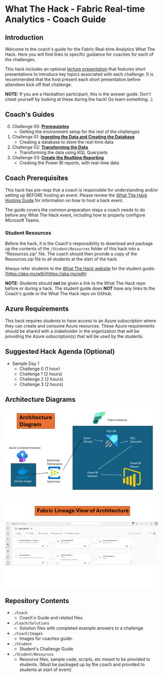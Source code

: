 # What The Hack - Fabric Real-time Analytics - Coach Guide

## Introduction

Welcome to the coach's guide for the Fabric Real-time Analytics What The Hack. Here you will find links to specific guidance for coaches for each of the challenges.

This hack includes an optional [lecture presentation](Lectures.pptx) that features short presentations to introduce key topics associated with each challenge. It is recommended that the host present each short presentation before attendees kick off that challenge.

**NOTE:** If you are a Hackathon participant, this is the answer guide. Don't cheat yourself by looking at these during the hack! Go learn something. :)

## Coach's Guides

0. Challenge 00: **[Prerequisites](Solutions/Solution-00.md)**
   - Getting the environment setup for the rest of the challenges
1. Challenge 01: **[Ingesting the Data and Creating the Database](Solutions/Solution-01.md)**
   - Creating a database to store the real-time data
1. Challenge 02: **[Transforming the Data](Solutions/Solution-02.md)**
    - Transforming the data using KQL Querysets
1. Challenge 03: **[Create the Realtime Reporting](Solutions/Solution-03.md)**
    - Creating the Power BI reports, with real-time data

## Coach Prerequisites

This hack has pre-reqs that a coach is responsible for understanding and/or setting up BEFORE hosting an event. Please review the [What The Hack Hosting Guide](https://aka.ms/wthhost) for information on how to host a hack event.

The guide covers the common preparation steps a coach needs to do before any What The Hack event, including how to properly configure Microsoft Teams.

### Student Resources

Before the hack, it is the Coach's responsibility to download and package up the contents of the `/Student/Resources` folder of this hack into a "Resources.zip" file. The coach should then provide a copy of the Resources.zip file to all students at the start of the hack.

Always refer students to the [What The Hack website](https://aka.ms/wth) for the student guide: [https://aka.ms/wth](https://aka.ms/wth)

**NOTE:** Students should **not** be given a link to the What The Hack repo before or during a hack. The student guide does **NOT** have any links to the Coach's guide or the What The Hack repo on GitHub.

## Azure Requirements

This hack requires students to have access to an Azure subscription where they can create and consume Azure resources. These Azure requirements should be shared with a stakeholder in the organization that will be providing the Azure subscription(s) that will be used by the students.

## Suggested Hack Agenda (Optional)

- Sample Day 1
  - Challenge 0 (1 hour)
  - Challenge 1 (2 hours)
  - Challenge 2 (2  hours)
  - Challenge 3 (2 hours)

## Architecture Diagrams

![Architecture 1](Images/ArchitectureSlide1.PNG)

![Architecture 2](Images/ArchitectureSlide2.PNG)

## Repository Contents

- `./Coach`
  - Coach's Guide and related files
- `./Coach/Solutions`
  - Solution files with completed example answers to a challenge
- `./Coach/Images`
  - Images for coaches guide.
- `./Student`
  - Student's Challenge Guide
- `./Student/Resources`
  - Resource files, sample code, scripts, etc meant to be provided to students. (Must be packaged up by the coach and provided to students at start of event)
